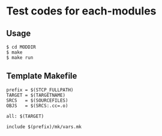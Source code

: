 

# Test codes for each-modules

## Usage

```
$ cd MODDIR
$ make
$ make run
```

## Template Makefile


```
prefix = $(STCP_FULLPATH)
TARGET = $(TARGETNAME)
SRCS   = $(SOURCEFILES)
OBJS   = $(SRCS:.cc=.o)

all: $(TARGET)

include $(prefix)/mk/vars.mk
```
